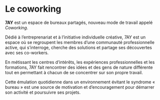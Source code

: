 # Le coworking

__7AY__ est un espace de bureaux partagés, nouveau mode de travail appelé _Coworking_.

Dédié à l’entreprenariat et à l’initiative individuelle créative, 7AY est un espace où se regroupent les membres d’une communauté professionnelle active, qui s’interroge, cherche des solutions et partage ses découvertes avec ses co-workers.

En métissant les centres d’intérêts, les expériences professionnelles et les formations, 7AY fait rencontrer des idées et des gens de nature différente tout en permettant à chacun de se concentrer sur son propre travail.

Cette émulation quotidienne dans un environnement évitant le syndrome « bureau » est une source de motivation et d’encouragement pour démarrer son activité et poursuivre ses projets.
